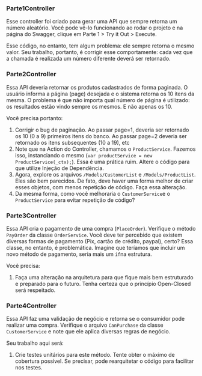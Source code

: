 ### Parte1Controller
Esse controller foi criado para gerar uma API que sempre retorna um número aleatório. 
Você pode vê-lo funcionando ao rodar o projeto e na página do Swagger, clique em Parte 1 > Try it Out > Execute.

Esse código, no entanto, tem algum problema: ele sempre retorna o mesmo valor.
Seu trabalho, portanto, é corrigir esse comportamente: cada vez que a chamada é realizada um número diferente deverá ser retornado.

### Parte2Controller
Essa API deveria retornar os produtos cadastrados de forma paginada. O usuário informa a página (page) desejada e o sistema retorna os 10 itens da mesma.
O problema é que não importa qual número de página é utilizado: os resultados estão vindo sempre os mesmos. E não apenas os 10.

Você precisa portanto:
1. Corrigir o bug de paginação. Ao passar page=1, deveria ser retornado os 10 (0 a 9) primeiros itens do banco. Ao passar page=2 deveria ser retornado os itens subsequentes (10 a 19), etc
2. Note que na Action do Controller, chamamos o ```ProductService```. Fazemos isso, instanciando o mesmo (```var productService = new ProductService(_ctx);```). Essa é uma prática ruim. Altere o código para que utilize Injeção de Dependência.
3. Agora, explore os arquivos ```/Models/CustomerList``` e ```/Models/ProductList```. Eles são bem parecidos. De fato, deve haver uma forma melhor de criar esses objetos, com menos repetição de código. Faça essa alteração.
4. Da mesma forma, como você melhoraria o ```CustomerService```e o ```ProductService``` para evitar repetição de código?

### Parte3Controller
Essa API cria o pagamento de uma compra (```PlaceOrder```). Verifique o método ```PayOrder``` da classe ```OrderService```.
Você deve ter percebido que existem diversas formas de pagamento (Pix, cartão de crédito, paypal), certo?
Essa classe, no entanto, é problemática. Imagine que teríamos que incluir um novo método de pagamento, seria mais um ```if```na estrutura.

Você precisa:
1. Faça uma alteração na arquitetura para que fique mais bem estruturado e preparado para o futuro.
Tenha certeza que o princípio Open-Closed será respeitado.

### Parte4Controller
Essa API faz uma validação de negócio e retorna se o consumidor pode realizar uma compra.
Verifique o arquivo ```CanPurchase``` da classe ```CustomerService``` e note que ele aplica diversas regras de negócio.

Seu trabalho aqui será:
1. Crie testes unitários para este método. Tente obter o máximo de cobertura possível. Se precisar, pode rearquitetar o código para facilitar nos testes.


